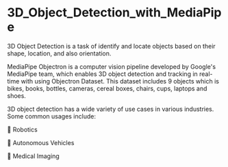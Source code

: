 # **3D_Object_Detection_with_MediaPipe**

3D Object Detection is a task of identify and locate objects based on their shape, location, and also orientation. 

MediaPipe Objectron is a computer vision pipeline developed by Google's MediaPipe team, which enables 3D object detection and tracking in real-time with using Objectron Dataset. This dataset includes 9 objects which is bikes, books, bottles, cameras, cereal boxes, chairs, cups, laptops and shoes.

3D object detection has a wide variety of use cases in various industries. Some common usages include:

🎯 Robotics

🎯 Autonomous Vehicles

🎯 Medical Imaging

